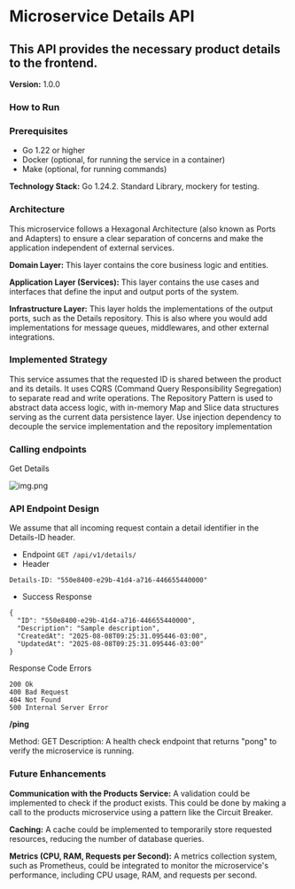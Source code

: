 # Microservice Details API

## This API provides the necessary product details to the frontend.

**Version:** 1.0.0

### How to Run

### Prerequisites
* Go 1.22 or higher
* Docker (optional, for running the service in a container)
* Make (optional, for running commands)




**Technology Stack:** Go 1.24.2. Standard Library, mockery for testing.

### Architecture

This microservice follows a Hexagonal Architecture (also known as Ports and Adapters) to ensure a clear separation of concerns and make the application independent of external services.

**Domain Layer:** This layer contains the core business logic and entities.

**Application Layer (Services):** This layer contains the use cases and interfaces that define the input and output ports of the system.

**Infrastructure Layer:** This layer holds the implementations of the output ports, such as the Details repository. This is also where you would add implementations for message queues, middlewares, and other external integrations.


### Implemented Strategy

This service assumes that the requested ID is shared between the product and its details. It uses CQRS (Command Query Responsibility Segregation) to separate read and write operations. The Repository Pattern is used to abstract data access logic, with in-memory Map and Slice data structures serving as the current data persistence layer. Use injection dependency to decouple the service implementation and the repository implementation


### Calling endpoints

Get Details



![img.png](img.png)



### API Endpoint Design

We assume that all incoming request contain a detail identifier in the Details-ID header.

 * Endpoint ```GET /api/v1/details/```
 * Header 
```
Details-ID: "550e8400-e29b-41d4-a716-446655440000"
```
* Success Response

```
{
  "ID": "550e8400-e29b-41d4-a716-446655440000",
  "Description": "Sample description",
  "CreatedAt": "2025-08-08T09:25:31.095446-03:00",
  "UpdatedAt": "2025-08-08T09:25:31.095446-03:00"
}
```

Response Code Errors
```
200 Ok
400 Bad Request
404 Not Found
500 Internal Server Error
```


**/ping**

Method: GET
Description: A health check endpoint that returns "pong" to verify the microservice is running.

### Future Enhancements

**Communication with the Products Service:** A validation could be implemented to check if the product exists. This could be done by making a call to the products microservice using a pattern like the Circuit Breaker.

**Caching:** A cache could be implemented to temporarily store requested resources, reducing the number of database queries.

**Metrics (CPU, RAM, Requests per Second):** A metrics collection system, such as Prometheus, could be integrated to monitor the microservice's performance, including CPU usage, RAM, and requests per second.
